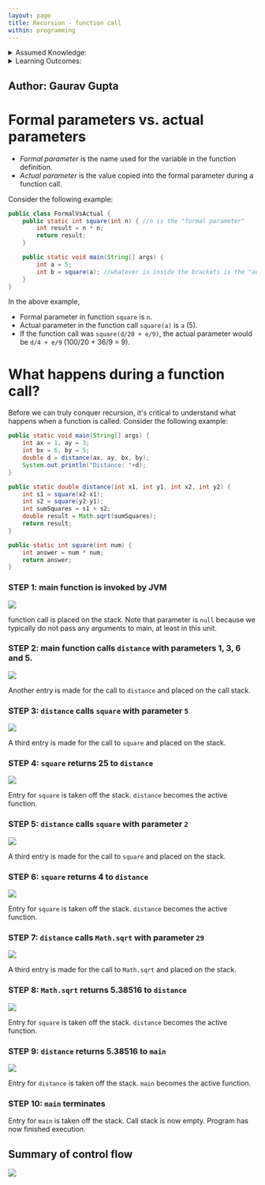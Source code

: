 ```yaml
---
layout: page
title: Recursion - function call
within: programming
---
```


<details class="prereq" markdown="1"><summary>Assumed Knowledge:</summary>

  * [Functions](./functions.html)

</details>

<details class="outcomes" markdown="1"><summary>Learning Outcomes:</summary>

  * Better understand the concept of parameter passing.
  * Familiarize yourself with standard terminology - *formal paramters* vs. *actual parameters*.
  * Understand the control flow and memory transactions during a function call.
  * Understand the concept of *Call Stack*.

</details>

## Author: Gaurav Gupta

# Formal parameters vs. actual parameters

- *Formal parameter* is the name used for the variable in the function definition.
- *Actual parameter* is the value copied into the formal parameter during a function call.

Consider the following example:

```java
public class FormalVsActual {
	public static int square(int n) { //n is the "formal parameter"
		int result = n * n;
		return result;
	}

	public static void main(String[] args) {
		int a = 5;
		int b = square(a); //whatever is inside the brackets is the "actual parameter"
	}
}
```

In the above example,

- Formal parameter in function `square` is `n`.
- Actual parameter in the function call `square(a)` is `a` (5).
- If the function call was `square(d/20 + e/9)`, the actual parameter would be `d/4 + e/9` (100/20 + 36/9 = 9).

# What happens during a function call?

Before we can truly conquer recursion, it's critical to understand what happens when a function is called. Consider the following example:

```java
public static void main(String[] args) {
	int ax = 1, ay = 3;
	int bx = 6, by = 5;
	double d = distance(ax, ay, bx, by);
	System.out.println("Distance: "+d);
}

public static double distance(int x1, int y1, int x2, int y2) {
	int s1 = square(x2-x1);
	int s2 = square(y2-y1);
	int sumSquares = s1 + s2;
	double result = Math.sqrt(sumSquares);
	return result;
}

public static int square(int num) {
	int answer = num * num;
	return answer;
}
```

### STEP 1: main function is invoked by JVM

![](./fig/04-recursion/callStack1.png)

function call is placed on the stack. Note that parameter is `null` because we typically do not pass any arguments to main, at least in this unit.

### STEP 2: main function calls `distance` with parameters 1, 3, 6 and 5.

![](./fig/04-recursion/callStack2.png)

Another entry is made for the call to `distance` and placed on the call stack.

### STEP 3: `distance` calls `square` with parameter `5`

![](./fig/04-recursion/callStack3.png)

A third entry is made for the call to `square` and placed on the stack.

### STEP 4: `square` returns 25 to `distance`

![](./fig/04-recursion/callStack4.png)

Entry for `square` is taken off the stack. `distance` becomes the active function.

### STEP 5: `distance` calls `square` with parameter `2`

![](./fig/04-recursion/callStack5.png)

A third entry is made for the call to `square` and placed on the stack.

### STEP 6: `square` returns 4 to `distance`

![](./fig/04-recursion/callStack6.png)

Entry for `square` is taken off the stack. `distance` becomes the active function.

### STEP 7: `distance` calls `Math.sqrt` with parameter `29`

![](./fig/04-recursion/callStack7.png)

A third entry is made for the call to `Math.sqrt` and placed on the stack.

### STEP 8: `Math.sqrt` returns 5.38516 to `distance`

![](./fig/04-recursion/callStack8.png)

Entry for `square` is taken off the stack. `distance` becomes the active function.

### STEP 9: `distance` returns 5.38516 to `main`

![](./fig/04-recursion/callStack9.png)

Entry for `distance` is taken off the stack. `main` becomes the active function.

### STEP 10: `main` terminates

Entry for `main` is taken off the stack. Call stack is now empty. Program has now finished execution.

## Summary of control flow

![](./fig/04-recursion/controlFlow.png)
<!--<iframe src="https://giphy.com/embed/Az1CJ2MEjmsp2" width="480" height="221" frameBorder="0" class="giphy-embed" allowFullScreen></iframe><p><a href="https://giphy.com/gifs/bare-barren-Az1CJ2MEjmsp2">via GIPHY</a></p>-->
